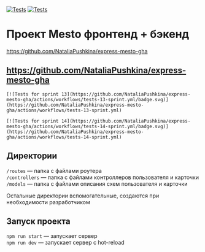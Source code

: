 [![Tests](https://github.com/yandex-praktikum/express-mesto-gha/actions/workflows/tests-13-sprint.yml/badge.svg)](https://github.com/yandex-praktikum/express-mesto-gha/actions/workflows/tests-13-sprint.yml) [![Tests](https://github.com/yandex-praktikum/express-mesto-gha/actions/workflows/tests-14-sprint.yml/badge.svg)](https://github.com/yandex-praktikum/express-mesto-gha/actions/workflows/tests-14-sprint.yml)
# Проект Mesto фронтенд + бэкенд

https://github.com/NataliaPushkina/express-mesto-gha

## https://github.com/NataliaPushkina/express-mesto-gha

```
[![Tests for sprint 13](https://github.com/NataliaPushkina/express-mesto-gha/actions/workflows/tests-13-sprint.yml/badge.svg)](https://github.com/NataliaPushkina/express-mesto-gha/actions/workflows/tests-13-sprint.yml) 

[![Tests for sprint 14](https://github.com/NataliaPushkina/express-mesto-gha/actions/workflows/tests-14-sprint.yml/badge.svg)](https://github.com/NataliaPushkina/express-mesto-gha/actions/workflows/tests-14-sprint.yml)
```


## Директории

`/routes` — папка с файлами роутера  
`/controllers` — папка с файлами контроллеров пользователя и карточки   
`/models` — папка с файлами описания схем пользователя и карточки  
  
Остальные директории вспомогательные, создаются при необходимости разработчиком

## Запуск проекта

`npm run start` — запускает сервер   
`npm run dev` — запускает сервер с hot-reload
